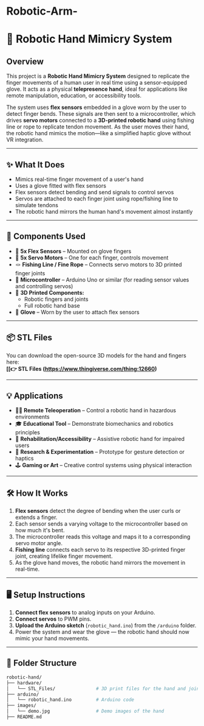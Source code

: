 # Robotic-Arm-
# 🤖 Robotic Hand Mimicry System

## Overview

This project is a **Robotic Hand Mimicry System** designed to replicate the finger movements of a human user in real time using a sensor-equipped glove. It acts as a physical **telepresence hand**, ideal for applications like remote manipulation, education, or accessibility tools.

The system uses **flex sensors** embedded in a glove worn by the user to detect finger bends. These signals are then sent to a microcontroller, which drives **servo motors** connected to a **3D-printed robotic hand** using fishing line or rope to replicate tendon movement. As the user moves their hand, the robotic hand mimics the motion—like a simplified haptic glove without VR integration.

---

## ✨ What It Does

- Mimics real-time finger movement of a user's hand
- Uses a glove fitted with flex sensors
- Flex sensors detect bending and send signals to control servos
- Servos are attached to each finger joint using rope/fishing line to simulate tendons
- The robotic hand mirrors the human hand's movement almost instantly

---

## 🧩 Components Used

- 🧤 **5x Flex Sensors** – Mounted on glove fingers
- 🤖 **5x Servo Motors** – One for each finger, controls movement
- 🪢 **Fishing Line / Fine Rope** – Connects servo motors to 3D printed finger joints
- 🧠 **Microcontroller** – Arduino Uno or similar (for reading sensor values and controlling servos)
- 🧱 **3D Printed Components:**
  - Robotic fingers and joints
  - Full robotic hand base
- 🧤 **Glove** – Worn by the user to attach flex sensors

---

## 📦 STL Files

You can download the open-source 3D models for the hand and fingers here:  
**[[👉 STL Files (https://www.thingiverse.com/thing:12660)** 

---

## 💡 Applications

- 👩‍🔬 **Remote Teleoperation** – Control a robotic hand in hazardous environments
- 🎓 **Educational Tool** – Demonstrate biomechanics and robotics principles
- 🧠 **Rehabilitation/Accessibility** – Assistive robotic hand for impaired users
- 🔬 **Research & Experimentation** – Prototype for gesture detection or haptics
- 🕹️ **Gaming or Art** – Creative control systems using physical interaction

---

## 🛠️ How It Works

1. **Flex sensors** detect the degree of bending when the user curls or extends a finger.
2. Each sensor sends a varying voltage to the microcontroller based on how much it's bent.
3. The microcontroller reads this voltage and maps it to a corresponding servo motor angle.
4. **Fishing line** connects each servo to its respective 3D-printed finger joint, creating lifelike finger movement.
5. As the glove hand moves, the robotic hand mirrors the movement in real-time.

---

## 🖥️ Setup Instructions

1. **Connect flex sensors** to analog inputs on your Arduino.
2. **Connect servos** to PWM pins.
3. **Upload the Arduino sketch** (`robotic_hand.ino`) from the `/arduino` folder.
4. Power the system and wear the glove — the robotic hand should now mimic your hand movements.

---

## 📁 Folder Structure

```bash
robotic-hand/
├── hardware/
│   └── STL_Files/               # 3D print files for the hand and joints
├── arduino/
│   └── robotic_hand.ino         # Arduino code
├── images/
│   └── demo.jpg                 # Demo images of the hand
├── README.md
